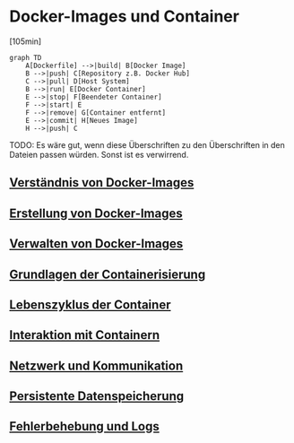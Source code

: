 # Docker-Images und Container

[105min]

```mermaid
graph TD
    A[Dockerfile] -->|build| B[Docker Image]
    B -->|push| C[Repository z.B. Docker Hub]
    C -->|pull| D[Host System]
    B -->|run| E[Docker Container]
    E -->|stop| F[Beendeter Container]
    F -->|start| E
    F -->|remove| G[Container entfernt]
    E -->|commit| H[Neues Image]
    H -->|push| C
```
TODO: Es wäre gut, wenn diese Überschriften zu den Überschriften in den Dateien passen würden. Sonst ist es verwirrend.

## [Verständnis von Docker-Images](images_und_container/docker_images_verstehen.md)

## [Erstellung von Docker-Images](images_und_container/docker_images_erstellen.md)

## [Verwalten von Docker-Images](images_und_container/docker_images_verwalten.md)

## [Grundlagen der Containerisierung](images_und_container/docker_container_grundlagen.md)

## [Lebenszyklus der Container](images_und_container/docker_container_lebenszyklus.md)

## [Interaktion mit Containern](images_und_container/docker_container_interaktion.md)

## [Netzwerk und Kommunikation](images_und_container/docker_container_netzwerk.md)

## [Persistente Datenspeicherung](images_und_container/docker_container_daten.md)

## [Fehlerbehebung und Logs](images_und_container/docker_container_logs.md)

